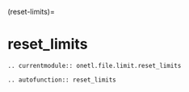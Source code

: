 (reset-limits)=

# reset_limits

```{eval-rst}
.. currentmodule:: onetl.file.limit.reset_limits
```

```{eval-rst}
.. autofunction:: reset_limits
```
